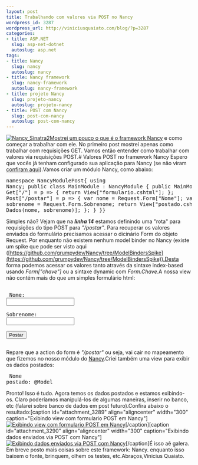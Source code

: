 ```yaml
--- 
layout: post
title: Trabalhando com valores via POST no Nancy
wordpress_id: 3287
wordpress_url: http://viniciusquaiato.com/blog/?p=3287
categories: 
- title: ASP.NET
  slug: asp-net-dotnet
  autoslug: asp.net
tags: 
- title: Nancy
  slug: nancy
  autoslug: nancy
- title: Nancy framework
  slug: nancy-framework
  autoslug: nancy-framework
- title: projeto Nancy
  slug: projeto-nancy
  autoslug: projeto-nancy
- title: POST com Nancy
  slug: post-com-nancy
  autoslug: post-com-nancy
---
```

[![](http://viniciusquaiato.com/blog/wp-content/uploads/2011/03/Nancy_Sinatra2-150x150.jpg "Nancy_Sinatra2")](http://viniciusquaiato.com/blog/wp-content/uploads/2011/03/Nancy_Sinatra2.jpg)[Mostrei um pouco o que é o framework Nancy](http://viniciusquaiato.com/blog/nancy-um-framework-web-leve-para-net/) e como começar a trabalhar com ele. No primeiro post mostrei apenas como trabalhar com requisições GET. Vamos então entender como trabalhar com valores via requisições POST.# Valores POST no framework Nancy
Espero que vocês já tenham configurado sua aplicação para Nancy (se não viram [confiram aqui](http://viniciusquaiato.com/blog/nancy-um-framework-web-leve-para-net/)).Vamos criar um módulo Nancy, como abaixo:<pre lang="csharp" line="1">namespace NancyModulePost{    using Nancy;    public class MainModule : NancyModule    {        public MainModule()        {            Get["/"] = p =>            {                return View["formulario.cshtml"];            };            Post["/postar"] = p =>            {                var nome = Request.Form["Nome"];                var sobrenome = Request.Form.Sobrenome;                return View["postado.cshtml", new Dados(nome, sobrenome)];            };        }    }}</pre>Simples não? Vejam que na **_linha 14_** estamos definindo uma "rota" para requisições do tipo POST para _"/postar"_. Para recuperar os valores enviados do formulário precisamos acessar o dicinário Form do objeto Request. Por enquanto não existem nenhum model binder no Nancy (existe um spike que pode ser visto aqui ([https://github.com/grumpydev/Nancy/tree/ModelBindersSpike](https://github.com/grumpydev/Nancy/tree/ModelBindersSpike)).Desta forma podemos acessar os valores tanto através da sintaxe index-based usando _Form["chave"]_ ou a sintaxe dynamic com _Form.Chave_.A nossa view não contém mais do que um simples formulário html:<pre lang="html4strict"><body>    <form method="post" action="/postar">        <label for="Nome">Nome: </label>        <input type="text" name="Nome" /><br />        <label for="Sobrenome">Sobrenome: </label>        <input type="text" name="Sobrenome" /><br />        <input type="submit" value="Postar" />    </form></body></pre>Repare que a action do form é _"/postar"_ ou seja, vai cair no mapeamento que fizemos no nosso módulo do [Nancy](https://github.com/thecodejunkie/Nancy).Criei também uma view para exibir os dados postados:<pre lang="html4strict"><body>    Nome postado: @Model</body></pre>Pronto! Isso é tudo. Agora temos os dados postados e estamos exibindo-os. Claro poderíamos manipulá-los de algumas maneiras, inserir no banco, etc (falarei sobre banco de dados em post futuro).Confira abaixo o resultado:[caption id="attachment_3289" align="aligncenter" width="300" caption="Exibindo view com formulario POST em Nancy"][![Exibindo view com formulario POST em Nancy](http://viniciusquaiato.com/blog/wp-content/uploads/2011/03/Exibindo-view-com-formulario-POST-em-Nancy-300x166.png "Exibindo view com formulario POST em Nancy")](http://viniciusquaiato.com/blog/wp-content/uploads/2011/03/Exibindo-view-com-formulario-POST-em-Nancy.png)[/caption][caption id="attachment_3290" align="aligncenter" width="300" caption="Exibindo dados enviados via POST com Nancy"][![Exibindo dados enviados via POST com Nancy](http://viniciusquaiato.com/blog/wp-content/uploads/2011/03/Exibindo-dados-enviados-via-POST-com-Nancy-300x166.png "Exibindo dados enviados via POST com Nancy")](http://viniciusquaiato.com/blog/wp-content/uploads/2011/03/Exibindo-dados-enviados-via-POST-com-Nancy.png)[/caption]É isso aê galera. Em breve posto mais coisas sobre este framework: Nancy. enquanto isso baixem o fonte, brinquem, olhem os testes, etc.Abraços,Vinicius Quaiato.
